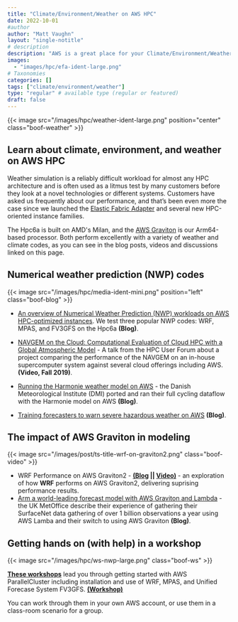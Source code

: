 ```yaml
---
title: "Climate/Environment/Weather on AWS HPC"
date: 2022-10-01
#author
author: "Matt Vaughn"
layout: "single-notitle"
# description
description: "AWS is a great place for your Climate/Environment/Weather HPC needs."
images:
  - "images/hpc/efa-ident-large.png"
# Taxonomies
categories: []
tags: ["climate/environment/weather"]
type: "regular" # available type (regular or featured)
draft: false
---
```


<style>
.boof-weather {
  float:center !important;
  width:1110px;
  padding: 10px;
  }
</style>

{{< image src="/images/hpc/weather-ident-large.png" position="center" class="boof-weather" >}}

## Learn about climate, environment, and weather on AWS HPC

Weather simulation is a reliably difficult workload for almost any HPC architecture and is often used as a litmus test by many customers before they look at a novel technologies or different systems. Customers have asked us frequently about our performance, and that’s been even more the case since we launched the [Elastic Fabric  Adapter](/efa/) and several new HPC-oriented instance families.

The Hpc6a is built on AMD's Milan, and the [AWS Graviton](https://aws.amazon.com/ec2/graviton/) is our Arm64-based processor. Both perform excellently with a variety of weather and climate codes, as you can see in the blog posts, videos and discussions linked on this page.

<style>
.boof-blog {
  float:right !important;
  width:200px;
  padding: 10px;
  }
</style>

## Numerical weather prediction (NWP) codes

{{< image src="/images/hpc/media-ident-mini.png" position="left" class="boof-blog" >}}

- [An overview of Numerical Weather Prediction (NWP) workloads on AWS HPC-optimized instances](https://aws.amazon.com/blogs/hpc/best-price-performance-for-nwp-on-aws/). We test three popular NWP codes: WRF, MPAS, and FV3GFS on the Hpc6a **(Blog)**.

- [NAVGEM on the Cloud: Computational Evaluation of Cloud HPC with a Global Atmospheric Model](https://youtu.be/GTHWf0OVGrw) - A talk from the HPC User Forum about a project comparing the performance of the NAVGEM on an in-house supercomputer system against several cloud offerings including AWS. **(Video, Fall 2019)**.

- [Running the Harmonie weather model  on AWS](https://aws.amazon.com/blogs/hpc/running-the-harmonie-numerical-weather-prediction-on-aws/) - the Danish Meteorological Institute (DMI) ported and ran their full cycling dataflow with the Harmonie model on AWS **(Blog)**.

- [Training forecasters to warn severe hazardous weather on AWS](https://aws.amazon.com/blogs/hpc/training-forecasters-to-warn-severe-hazardous-weather-on-aws/) **(Blog)**.

## The impact of AWS Graviton in modeling

<style>
.boof-video {
  float:right !important;
  width:350px;
  padding: 10px;
  }
</style>

{{< image src="/images/post/ts-title-wrf-on-graviton2.png" class="boof-video" >}}

- WRF Performance on AWS Graviton2 - **[(Blog](https://aws.amazon.com/blogs/hpc/numerical-weather-prediction-on-aws-graviton2/) || [Video)](https://youtu.be/D2ppdRKSz5I)** - an exploration of how **WRF** performs on AWS Graviton2, delivering suprising performance results.
- [Arm a world-leading forecast model with AWS Graviton and Lambda](https://aws.amazon.com/blogs/hpc/how-to-arm-a-world-leading-forecast-model-with-aws-graviton-and-lambda/) - the UK MetOffice describe their experience of gathering their SurfaceNet data gathering of over 1 billion observations a year using AWS Lamba and their switch to using AWS Graviton **(Blog)**.

## Getting hands on (with help) in a workshop

<style>
.boof-ws {
  float:left !important;
  width:500px;
  padding: 5px;
  }
</style>

{{< image src="/images/hpc/ws-nwp-large.png" class="boof-ws" >}}

**[These workshops](https://weather.hpcworkshops.com/)** lead you through getting started with AWS ParallelCluster including installation and use of WRF, MPAS, and Unified Forecase System FV3GFS. **[(Workshop)](https://weather.hpcworkshops.com/)**

You can work through them in your own AWS account, or use them in a class-room scenario for a group.
